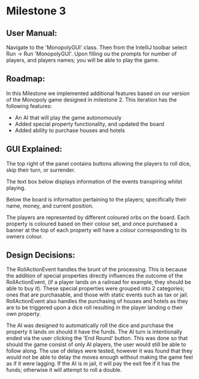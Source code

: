 # Milestone 3

## User Manual:

Navigate to the 'MonopolyGUI' class. Then from the IntelliJ toolbar select 
Run -> Run 'MonopolyGUI'.
Upon filling ou the prompts for number of players, and players names; you will be able to play the game. 

## Roadmap:

In this Milestone we implemented additional features based on our version of the Monopoly game designed in milestone 2. This iteration has the following features:
- An AI that will play the game autonomously
- Added special property functionality, and updated the board 
- Added ability to purchase houses and hotels 

## GUI Explained: 

The top right of the panel contains buttons allowing the players to roll dice, skip their turn, or surrender. 

The text box below displays information of the events transpiring whilst playing.

Below the board is information pertaining to the players; specifically their name, money, and current position.

The players are represented by different coloured orbs on the board.
Each property is coloured based on their colour set, and once purchased a banner at the top of each property will have a colour corresponding to its owners colour.

## Design Decisions:

The RollActionEvent handles the brunt of the processing. This is because the addition of special properties directly influences the outcome of the RollActionEvent, (if a player lands on a railroad for example, they should be able to buy it). These special properties were grouped into 2 categories; ones that are purchasable, and those with static events such as tax or jail. RollActionEvent also handles the purchasing of houses and hotels as they are to be triggered upon a dice roll resulting in  the player landing o their own property.

The AI was designed to automatically roll the dice and purchase the property it lands on should it have the funds. The AI turn is intentionally ended via the user clicking the 'End Round' button. This was done so that should the game consist of only AI players, the user would still be able to follow along. The use of delays were tested, however it was found that they would not be able to delay the moves enough without making the game feel as if it were lagging. If the AI is in jail, it will pay the exit fee if it has the funds; otherwise it will attempt to roll a double.




